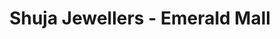 ---
title: "Shuja Jewellers - Emerald Mall"
url: /karachi/shuja-jewellers-emerald-mall/
shop: clothes
---